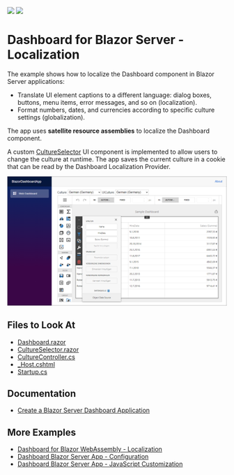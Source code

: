<!-- default badges list -->
[![](https://img.shields.io/badge/Open_in_DevExpress_Support_Center-FF7200?style=flat-square&logo=DevExpress&logoColor=white)](https://supportcenter.devexpress.com/ticket/details/T1038500)
[![](https://img.shields.io/badge/📖_How_to_use_DevExpress_Examples-e9f6fc?style=flat-square)](https://docs.devexpress.com/GeneralInformation/403183)
<!-- default badges end -->
# Dashboard for Blazor Server - Localization

The example shows how to localize the Dashboard component in Blazor Server applications:

- Translate UI element captions to a different language: dialog boxes, buttons, menu items, error messages, and so on (localization).
- Format numbers, dates, and currencies according to specific culture settings (globalization).

The app uses **satellite resource assemblies** to localize the Dashboard component. 

A custom [CultureSelector](./CS/BlazorDashboardApp/Components/CultureSelector.razor) UI component is implemented to allow users to change the culture at runtime. The app saves the current culture in a cookie that can be read by the Dashboard Localization Provider.

![blazor-localized-dashboard](img/blazor-localized-dashboard.png)


<!-- default file list -->
## Files to Look At

* [Dashboard.razor](./CS/BlazorDashboardApp/Pages/Dashboard.razor)
* [CultureSelector.razor](./CS/BlazorDashboardApp/Components/CultureSelector.razor)
* [CultureController.cs](./CS/BlazorDashboardApp/Controllers/CultureController.cs)
* [_Host.cshtml](./CS/BlazorDashboardApp/Pages/_Host.cshtml#L29-L39)
* [Startup.cs](./CS/BlazorDashboardApp/Startup.cs)
<!-- default file list end -->

## Documentation

- [Create a Blazor Server Dashboard Application](https://docs.devexpress.com/Dashboard/403029)

## More Examples

- [Dashboard for Blazor WebAssembly - Localization](https://github.com/DevExpress-Examples/dashboard-blazor-webassembly-localization)
- [Dashboard Blazor Server App - Configuration](https://github.com/DevExpress-Examples/dashboard-blazor-server-configuration)
- [Dashboard Blazor Server App - JavaScript Customization](https://github.com/DevExpress-Examples/dashboard-blazor-server-js-customization)
